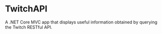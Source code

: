 # TwitchAPI
A .NET Core MVC app that displays useful information obtained by querying the Twitch RESTful API.
